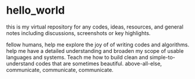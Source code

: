 # hello_world
this is my virtual repository for any codes, ideas, resources, and general notes including discussions, screenshots or key highlights.

fellow humans,
help me explore the joy of of writing codes and algorithms. help me have a detailed understanding and broaden my scope of usable languages and systems. Teach me how to build clean and simple-to-understand codes that are sometimes beautiful. above-all-else, communicate, communicate, communicate.

